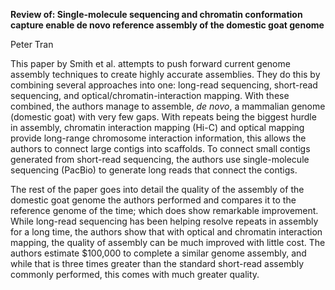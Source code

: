 **Review of: Single-molecule sequencing and chromatin conformation capture enable de novo reference assembly of the domestic goat genome**

Peter Tran

This paper by Smith et al. attempts to push forward current genome assembly techniques to create highly accurate assemblies. They do this by combining several approaches into one: long-read sequencing, short-read sequencing, and optical/chromatin-interaction mapping. With these combined, the authors manage to assemble, _de novo_, a mammalian genome (domestic goat) with very few gaps. With repeats being the biggest hurdle in assembly, chromatin interaction mapping (Hi-C) and optical mapping provide long-range chromosome interaction information, this allows the authors to connect large contigs into scaffolds. To connect small contigs generated from short-read sequencing, the authors use single-molecule sequencing (PacBio) to generate long reads that connect the contigs.
    
The rest of the paper goes into detail the quality of the assembly of the domestic goat genome the authors performed and compares it to the reference genome of the time; which does show remarkable improvement. While long-read sequencing has been helping resolve repeats in assembly for a long time, the authors show that with optical and chromatin interaction mapping, the quality of assembly can be much improved with little cost. The authors estimate $100,000 to complete a similar genome assembly, and while that is three times greater than the standard short-read assembly commonly performed, this comes with much greater quality.